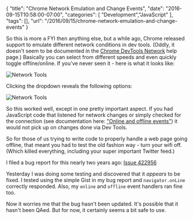 
{
	"title": "Chrome Network Emulation and Change Events",
	"date": "2016-09-15T10:58:00-07:00",
	"categories": [
		"Development","JavaScript"
	],
	"tags": [],
	"url": "/2016/09/15/chrome-network-emulation-and-change-events"
}

So this is more a FYI then anything else, but a while ago, Chrome released support to emulate different network conditions in dev tools. (Oddly, it doesn't seem to be documented in the [Chrome DevTools Network](https://developers.google.com/web/tools/chrome-devtools/profile/network-performance/resource-loading?utm_source=dcc&utm_medium=redirect&utm_campaign=2016q3) help page.) Basically you can select from different speeds and even quickly toggle offline/online. If you've never seen it - here is what it looks like:

<!--more-->

![Network Tools](https://static.raymondcamden.com/images/2016/09/chromenetwork1.png)

Clicking the dropdown reveals the following options:

![Network Tools](https://static.raymondcamden.com/images/2016/09/chromenetwork2.png)

So this worked well, except in one pretty important aspect. If you had JavaScript code that listened for network changes or simply checked for the connection (see documentation here: ["Online and offline events"](https://developer.mozilla.org/en-US/docs/Online_and_offline_events)) it would not pick up on changes done via Dev Tools. 

So for those of us trying to write code to properly handle a web page going offline, that meant you had to test the old fashion way - turn your wifi off. (Which killed everything, including your super important Twitter feed.)

I filed a bug report for this nearly two years ago: [Issue 422956](https://bugs.chromium.org/p/chromium/issues/detail?id=422956&can=2&start=0&num=100&q=&colspec=ID%20Pri%20M%20Stars%20ReleaseBlock%20Component%20Status%20Owner%20Summary%20OS%20Modified&groupby=&sort=) 

Yesterday I was doing some testing and discovered that it *appears* to be fixed. I tested using the simple Gist in my bug report and `navigator.onLine` correctly responded. Also, my `online` and `offline` event handlers ran fine too.

Now it worries me that the bug hasn't been updated. It's possible that it hasn't been QAed. But for now, it certainly seems a bit safe to use. 